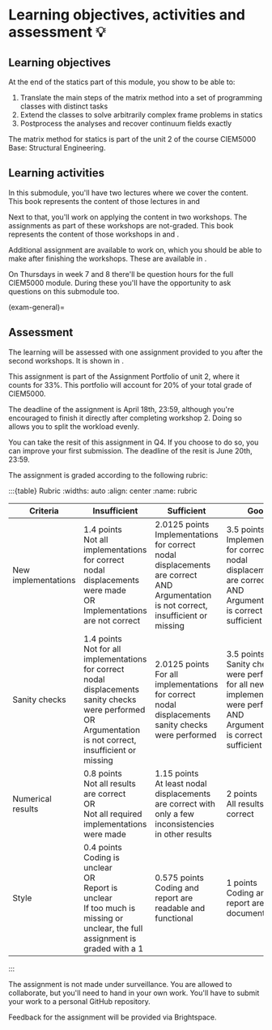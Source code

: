 # Learning objectives, activities and assessment 💡

## Learning objectives
At the end of the statics part of this module, you show to be able to:
1.	Translate the main steps of the matrix method into a set of programming classes with distinct tasks
2. Extend the classes to solve arbitrarily complex frame problems in statics
3. Postprocess the analyses and recover continuum fields exactly

The matrix method for statics is part of the unit 2 of the course CIEM5000 Base: Structural Engineering.

## Learning activities
In this submodule, you'll have two lectures where we cover the content. This book represents the content of those lectures in [](lecture1.md) and [](lecture2.md) 

Next to that, you'll work on applying the content in two workshops. The assignments as part of these workshops are not-graded. This book represents the content of those workshops in [](workshop1.md) and [](workshop2.md).

Additional assignment are available to work on, which you should be able to make after finishing the workshops. These are available in [](additional.md).

On Thursdays in week 7 and 8 there'll be question hours for the full CIEM5000 module. During these you'll have the opportunity to ask questions on this submodule too.

(exam-general)=
## Assessment
The learning will be assessed with one assignment provided to you after the second workshops. It is shown in [](assignment.md).

This assignment is part of the Assignment Portfolio of unit 2, where it counts for 33%. This portfolio will account for 20% of your total grade of CIEM5000.

The deadline of the assignment is April 18th, 23:59, although you're encouraged to finish it directly after completing workshop 2. Doing so allows you to split the workload evenly.

You can take the resit of this assignment in Q4. If you choose to do so, you can improve your first submission. The deadline of the resit is June 20th, 23:59.

The assignment is graded according to the following rubric:

:::{table} Rubric
:widths: auto
:align: center
:name: rubric

| Criteria | Insufficient | Sufficient | Good|
| --- | --- | --- | --- |
| New implementations | 1.4 points <br> Not all implementations for correct nodal displacements were made <br> OR <br> Implementations are not correct | 2.0125 points <br> Implementations for correct nodal displacements are correct <br> AND <br> Argumentation is not correct, insufficient or missing | 3.5 points <br> Implementations for correct nodal displacements are correct <br> AND <br> Argumentation is correct and sufficient |
| Sanity checks | 1.4 points <br> Not for all implementations for correct nodal displacements sanity checks were performed<br>OR<br>Argumentation is not correct, insufficient or missing | 2.0125 points <br> For all implementations for correct nodal displacements sanity checks were performed | 3.5 points <br> Sanity checks were performed for all new code implementations were performed <br>AND<br>Argumentation is correct and sufficient |
| Numerical results | 0.8 points <br> Not all results are correct<br>OR<br>Not all required implementations were made | 1.15 points<br>At least nodal displacements are correct with only a few inconsistencies in other results | 2 points <br> All results are correct |
| Style | 0.4 points <br> Coding is unclear<br>OR<br>Report is unclear<br>If too much is missing or unclear, the full assignment is graded with a 1 | 0.575 points<br> Coding and report are readable and functional | 1 points <br> Coding and report are well documented |

:::

The assignment is not made under surveillance. You are allowed to collaborate, but you'll need to hand in your own work. You'll have to submit your work to a personal GitHub repository.

Feedback for the assignment will be provided via Brightspace.
